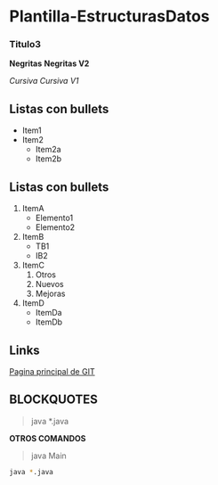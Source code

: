 # Plantilla-EstructurasDatos

### Titulo3

**Negritas**
__Negritas V2__

_Cursiva_
*Cursiva V1*

## Listas con bullets
* Item1
* Item2
    * Item2a
    * Item2b

## Listas con bullets
1. ItemA
   * Elemento1
   * Elemento2
3. ItemB
   * TB1
   * IB2
5. ItemC
   1. Otros
   2. Nuevos
   3. Mejoras
7. ItemD
     * ItemDa
     * ItemDb

## Links
[Pagina principal de GIT](http://github.com)

## BLOCKQUOTES
> java *.java

**OTROS COMANDOS**
> java Main

```bash
java *.java
```
